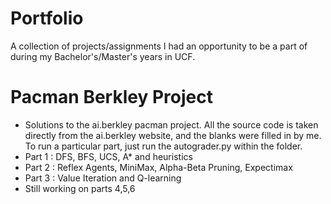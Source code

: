 # Portfolio
A collection of projects/assignments I had an opportunity to be a part of during my Bachelor's/Master's years in UCF.

# Pacman Berkley Project
- Solutions to the ai.berkley pacman project. All the source code is taken directly from the ai.berkley website, and the blanks were
  filled in by me. To run a particular part, just run the autograder.py within the folder.
- Part 1 : DFS, BFS, UCS, A* and heuristics
- Part 2 : Reflex Agents, MiniMax, Alpha-Beta Pruning, Expectimax
- Part 3 : Value Iteration and Q-learning
- Still working on parts 4,5,6
